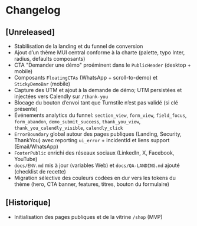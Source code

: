 # Changelog

## [Unreleased]
- Stabilisation de la landing et du funnel de conversion
- Ajout d’un thème MUI central conforme à la charte (palette, typo Inter, radius, defaults composants)
- CTA "Demander une démo" proéminent dans le `PublicHeader` (desktop + mobile)
- Composants `FloatingCTAs` (WhatsApp + scroll-to-demo) et `StickyDemoBar` (mobile)
- Capture des UTM et ajout à la demande de démo; UTM persistées et injectées vers Calendly sur `/thank-you`
- Blocage du bouton d’envoi tant que Turnstile n’est pas validé (si clé présente)
- Événements analytics du funnel: `section_view`, `form_view`, `field_focus`, `form_abandon`, `demo_submit_success`, `thank_you_view`, `thank_you_calendly_visible`, `calendly_click`
- `ErrorBoundary` global autour des pages publiques (Landing, Security, ThankYou) avec reporting `ui_error` + incidentId et liens support (Email/WhatsApp)
- `FooterPublic` enrichi des réseaux sociaux (LinkedIn, X, Facebook, YouTube)
- `docs/ENV.md` mis à jour (variables Web) et `docs/QA-LANDING.md` ajouté (checklist de recette)
- Migration sélective des couleurs codées en dur vers les tokens du thème (hero, CTA banner, features, titres, bouton du formulaire)

## [Historique]
- Initialisation des pages publiques et de la vitrine `/shop` (MVP)
